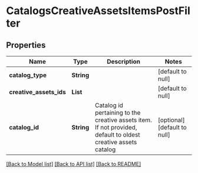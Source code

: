 # CatalogsCreativeAssetsItemsPostFilter
## Properties

| Name | Type | Description | Notes |
|------------ | ------------- | ------------- | -------------|
| **catalog\_type** | **String** |  | [default to null] |
| **creative\_assets\_ids** | **List** |  | [default to null] |
| **catalog\_id** | **String** | Catalog id pertaining to the creative assets item. If not provided, default to oldest creative assets catalog | [optional] [default to null] |

[[Back to Model list]](../README.md#documentation-for-models) [[Back to API list]](../README.md#documentation-for-api-endpoints) [[Back to README]](../README.md)

